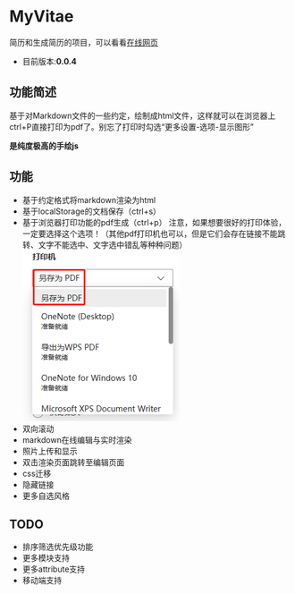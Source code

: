 # MyVitae
简历和生成简历的项目，可以看看[在线网页](http://sun-zhongjie-0426.gitee.io/my-vitae)
- 目前版本:**0.0.4**
## 功能简述
基于对Markdown文件的一些约定，绘制成html文件，这样就可以在浏览器上ctrl+P直接打印为pdf了。别忘了打印时勾选“更多设置-选项-显示图形”

**是纯度极高的手绘js**

## 功能
- 基于约定格式将markdown渲染为html
- 基于localStorage的文档保存（ctrl+s）
- 基于浏览器打印功能的pdf生成（ctrl+p）
  注意，如果想要很好的打印体验，一定要选择这个选项！（其他pdf打印机也可以，但是它们会存在链接不能跳转、文字不能选中、文字选中错乱等种种问题）
  ![printTip](pic/printTip.png)
- 双向滚动
- markdown在线编辑与实时渲染
- 照片上传和显示
- 双击渲染页面跳转至编辑页面
- css迁移
- 隐藏链接
- 更多自选风格
## TODO
- 排序筛选优先级功能
- 更多模块支持
- 更多attribute支持
- 移动端支持